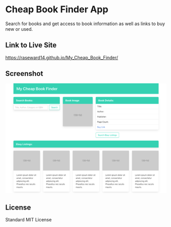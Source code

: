 # Cheap Book Finder App 
Search for books and get access to book information as well as links to buy new or used. 

## Link to Live Site
https://raseward14.github.io/My_Cheap_Book_Finder/

## Screenshot
![Alt text](assets/images/book-finder.png?raw=true "Placeholder Image")

## License
Standard MIT License